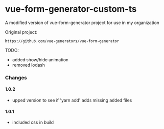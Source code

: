 # vue-form-generator-custom-ts

A modified version of vue-form-generator project for use in my organization

Original project:

    https://github.com/vue-generators/vue-form-generator

TODO:

- ~~added show/hide animation~~
- removed lodash

### Changes

#### 1.0.2

- upped version to see if 'yarn add' adds missing added files

#### 1.0.1

- included css in build
